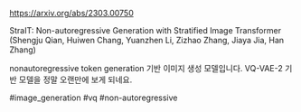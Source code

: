 https://arxiv.org/abs/2303.00750

StraIT: Non-autoregressive Generation with Stratified Image Transformer (Shengju Qian, Huiwen Chang, Yuanzhen Li, Zizhao Zhang, Jiaya Jia, Han Zhang)

nonautoregressive token generation 기반 이미지 생성 모델입니다. VQ-VAE-2 기반 모델을 정말 오랜만에 보게 되네요.

#image_generation #vq #non-autoregressive 